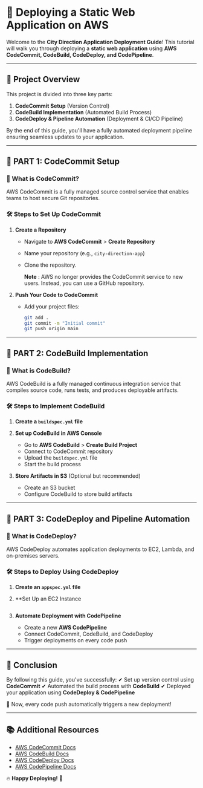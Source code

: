# 🚀 Deploying a Static Web Application on AWS

Welcome to the **City Direction Application Deployment Guide**! This tutorial will walk you through deploying a **static web application** using **AWS CodeCommit, CodeBuild, CodeDeploy, and CodePipeline**. 

---

## 📌 Project Overview
This project is divided into three key parts:

1. **CodeCommit Setup** (Version Control)
2. **CodeBuild Implementation** (Automated Build Process)
3. **CodeDeploy & Pipeline Automation** (Deployment & CI/CD Pipeline)

By the end of this guide, you'll have a fully automated deployment pipeline ensuring seamless updates to your application.

---

## 🔹 PART 1: CodeCommit Setup

### 📌 What is CodeCommit?
AWS CodeCommit is a fully managed source control service that enables teams to host secure Git repositories. 

### 🛠 Steps to Set Up CodeCommit
1. **Create a Repository**
   - Navigate to **AWS CodeCommit** > **Create Repository**
   - Name your repository (e.g., `city-direction-app`)
   - Clone the repository.
  
     **Note** : AWS no longer provides the CodeCommit service to new users. Instead, you can use a GitHub repository.
     
2. **Push Your Code to CodeCommit**
   - Add your project files:
     ```bash
     git add .
     git commit -m "Initial commit"
     git push origin main
     ```

---

## 🔹 PART 2: CodeBuild Implementation

### 📌 What is CodeBuild?
AWS CodeBuild is a fully managed continuous integration service that compiles source code, runs tests, and produces deployable artifacts.

### 🛠 Steps to Implement CodeBuild
1. **Create a `buildspec.yml` file**

2. **Set up CodeBuild in AWS Console**
   - Go to **AWS CodeBuild** > **Create Build Project**
   - Connect to CodeCommit repository
   - Upload the `buildspec.yml` file
   - Start the build process

3. **Store Artifacts in S3** (Optional but recommended)
   - Create an S3 bucket
   - Configure CodeBuild to store build artifacts

---

## 🔹 PART 3: CodeDeploy and Pipeline Automation

### 📌 What is CodeDeploy?
AWS CodeDeploy automates application deployments to EC2, Lambda, and on-premises servers.

### 🛠 Steps to Deploy Using CodeDeploy
1. **Create an `appspec.yml` file**

2. **Set Up an EC2 Instance 
     ```

3. **Automate Deployment with CodePipeline**
   - Create a new **AWS CodePipeline**
   - Connect CodeCommit, CodeBuild, and CodeDeploy
   - Trigger deployments on every code push


---

## 🎯 Conclusion
By following this guide, you've successfully:
✔ Set up version control using **CodeCommit**
✔ Automated the build process with **CodeBuild**
✔ Deployed your application using **CodeDeploy & CodePipeline**

🚀 Now, every code push automatically triggers a new deployment!

---

## 📚 Additional Resources
- [AWS CodeCommit Docs](https://docs.aws.amazon.com/codecommit/latest/userguide/)
- [AWS CodeBuild Docs](https://docs.aws.amazon.com/codebuild/latest/userguide/)
- [AWS CodeDeploy Docs](https://docs.aws.amazon.com/codedeploy/latest/userguide/)
- [AWS CodePipeline Docs](https://docs.aws.amazon.com/codepipeline/latest/userguide/)

🔥 **Happy Deploying!** 🚀

